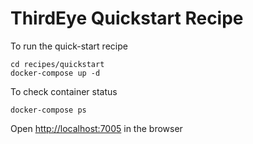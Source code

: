 # ThirdEye Quickstart Recipe

To run the quick-start recipe
```shell
cd recipes/quickstart
docker-compose up -d
```
To check container status
```shell
docker-compose ps
```

Open [http://localhost:7005](http://localhost:7005) in the browser